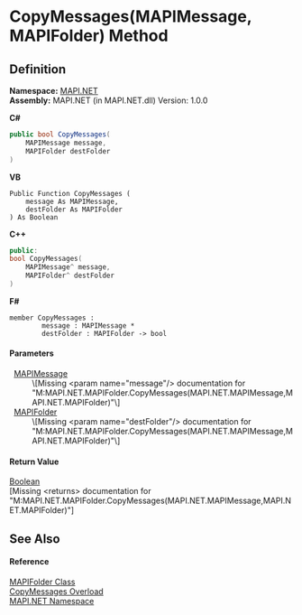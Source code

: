 # CopyMessages(MAPIMessage, MAPIFolder) Method




## Definition
**Namespace:** <a href="5bef4637-66f8-16d4-e5f4-4d0da57a1538.md">MAPI.NET</a>  
**Assembly:** MAPI.NET (in MAPI.NET.dll) Version: 1.0.0

**C#**
``` C#
public bool CopyMessages(
	MAPIMessage message,
	MAPIFolder destFolder
)
```
**VB**
``` VB
Public Function CopyMessages ( 
	message As MAPIMessage,
	destFolder As MAPIFolder
) As Boolean
```
**C++**
``` C++
public:
bool CopyMessages(
	MAPIMessage^ message, 
	MAPIFolder^ destFolder
)
```
**F#**
``` F#
member CopyMessages : 
        message : MAPIMessage * 
        destFolder : MAPIFolder -> bool 
```



#### Parameters
<dl><dt>  <a href="29b8d96c-1ec2-828d-35a5-fae12d8802c8.md">MAPIMessage</a></dt><dd>\[Missing &lt;param name="message"/&gt; documentation for "M:MAPI.NET.MAPIFolder.CopyMessages(MAPI.NET.MAPIMessage,MAPI.NET.MAPIFolder)"\]</dd><dt>  <a href="f0f65788-8462-2019-0156-d17cd0205fa2.md">MAPIFolder</a></dt><dd>\[Missing &lt;param name="destFolder"/&gt; documentation for "M:MAPI.NET.MAPIFolder.CopyMessages(MAPI.NET.MAPIMessage,MAPI.NET.MAPIFolder)"\]</dd></dl>

#### Return Value
<a href="https://learn.microsoft.com/dotnet/api/system.boolean" target="_blank" rel="noopener noreferrer">Boolean</a>  
\[Missing &lt;returns&gt; documentation for "M:MAPI.NET.MAPIFolder.CopyMessages(MAPI.NET.MAPIMessage,MAPI.NET.MAPIFolder)"\]

## See Also


#### Reference
<a href="f0f65788-8462-2019-0156-d17cd0205fa2.md">MAPIFolder Class</a>  
<a href="700546db-1e2d-6534-f2a7-c9295728be34.md">CopyMessages Overload</a>  
<a href="5bef4637-66f8-16d4-e5f4-4d0da57a1538.md">MAPI.NET Namespace</a>  
